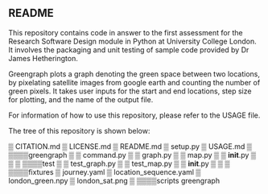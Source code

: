 README
------
This repository contains code in answer to the first assessment for the Research Software 
Design module in Python at University College London. It involves the packaging and unit 
testing of sample code provided by Dr James Hetherington. 

Greengraph plots a graph denoting the green space between two locations, by pixelating 
satellite images from google earth and counting the number of green pixels. It takes user
inputs for the start and end locations, step size for plotting, and the name of the output file.

For information of how to use this repository, please refer to the USAGE file. 

The tree of this repository is shown below:

▒   CITATION.md
▒   LICENSE.md
▒   README.md
▒   setup.py
▒   USAGE.md
▒
▒▒▒▒greengraph
▒   ▒   command.py
▒   ▒   graph.py
▒   ▒   map.py
▒   ▒   __init__.py
▒   ▒
▒   ▒▒▒▒test
▒       ▒   test_graph.py
▒       ▒   test_map.py
▒       ▒   __init__.py
▒       ▒
▒       ▒▒▒▒fixtures
▒               journey.yaml
▒               location_sequence.yaml
▒               london_green.npy
▒               london_sat.png
▒
▒▒▒▒scripts
        greengraph
